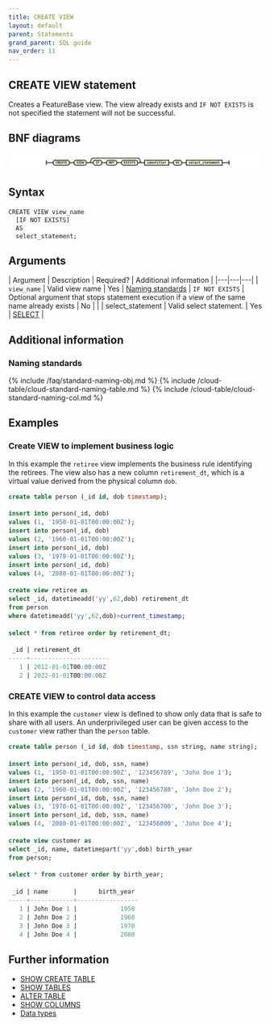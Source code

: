 ```yaml
---
title: CREATE VIEW
layout: default
parent: Statements
grand_parent: SQL guide
nav_order: 11
---
```


## CREATE VIEW statement

Creates a FeatureBase view. The view already exists and `IF NOT EXISTS` is not specified the statement will not be successful.

## BNF diagrams

![expr](/assets/images/sql-guide/create_view_stmt.svg)

## Syntax

```
CREATE VIEW view_name
  [IF NOT EXISTS]
  AS
  select_statement;
```

## Arguments

| Argument | Description | Required? | Additional information |
|---|---|---|
| `view_name` | Valid view name | Yes | [Naming standards](#naming-standards)
| `IF NOT EXISTS` | Optional argument that stops statement execution if a view of the same name already exists | No |  |
| select_statement | Valid select statement. | Yes | [SELECT](/docs/sql-guide/statements/statement-select) |

## Additional information

### Naming standards

{% include /faq/standard-naming-obj.md %}
{% include /cloud-table/cloud-standard-naming-table.md %}
{% include /cloud-table/cloud-standard-naming-col.md %}

## Examples

### Create VIEW to implement business logic
In this example the `retiree` view implements the business rule identifying the retirees. The view also has a new column `retirement_dt`, which is a virtual value derived from the physical column `dob`.

```sql
create table person (_id id, dob timestamp);

insert into person(_id, dob)
values (1, '1950-01-01T00:00:00Z');
insert into person(_id, dob)
values (2, '1960-01-01T00:00:00Z');
insert into person(_id, dob)
values (3, '1970-01-01T00:00:00Z');
insert into person(_id, dob)
values (4, '2080-01-01T00:00:00Z');

create view retiree as
select _id, datetimeadd('yy',62,dob) retirement_dt
from person
where datetimeadd('yy',62,dob)>current_timestamp;

select * from retiree order by retirement_dt;

 _id | retirement_dt
-----+----------------------
   1 | 2012-01-01T00:00:00Z
   2 | 2022-01-01T00:00:00Z
```

### CREATE VIEW to control data access
In this example the `customer` view is defined to show only data that is safe to share with all users. An underprivileged user can be given access to the `customer` view rather than the `person` table.

```sql
create table person (_id id, dob timestamp, ssn string, name string);

insert into person(_id, dob, ssn, name)
values (1, '1950-01-01T00:00:00Z', '123456789', 'John Doe 1');
insert into person(_id, dob, ssn, name)
values (2, '1960-01-01T00:00:00Z', '123456780', 'John Doe 2');
insert into person(_id, dob, ssn, name)
values (3, '1970-01-01T00:00:00Z', '123456700', 'John Doe 3');
insert into person(_id, dob, ssn, name)
values (4, '2080-01-01T00:00:00Z', '123456000', 'John Doe 4');

create view customer as
select _id, name, datetimepart('yy',dob) birth_year
from person;

select * from customer order by birth_year;

 _id | name       |      birth_year
-----+------------+-----------------
   1 | John Doe 1 |            1950
   2 | John Doe 2 |            1960
   3 | John Doe 3 |            1970
   4 | John Doe 4 |            2080
```

## Further information

* [SHOW CREATE TABLE](/docs/sql-guide/statements/statement-table-create-show)
* [SHOW TABLES](/docs/sql-guide/statements/statement-tables-show)
* [ALTER TABLE](/docs/sql-guide/statements/statement-table-alter)
* [SHOW COLUMNS](/docs/sql-guide/statements/statement-columns-show)
* [Data types](/docs/sql-guide/data-types/data-types-home)
